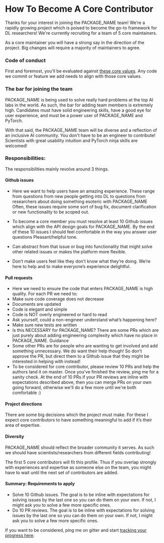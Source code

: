 # How To Become A Core Contributor

Thanks for your interest in joining the PACKAGE_NAME team! We’re a rapidly growing project which is poised to become the go-to framework for DL researchers!
We're currently recruiting for a team of 5 core maintainers.

As a core maintainer you will have a strong say in the direction of the project. Big changes will require a majority of maintainers to agree.

### Code of conduct

First and foremost, you'll be evaluated against [these core values](https://github.com/GITHUB_NAME/REPO_NAME/blob/master/.github/CONTRIBUTING.md). Any code we commit or feature we add needs to align with those core values.

### The bar for joining the team

PACKAGE_NAME is being used to solve really hard problems at the top AI labs in the world. As such, the bar for adding team members is extremely high. Candidates must have solid engineering skills, have a good eye for user experience, and must be a power user of PACKAGE_NAME and PyTorch.

With that said, the PACKAGE_NAME team will be diverse and a reflection of an inclusive AI community. You don't have to be an engineer to contribute! Scientists with great usability intuition and PyTorch ninja skills are welcomed!

### Responsibilities:

The responsibilities mainly revolve around 3 things.

#### Github issues

- Here we want to help users have an amazing experience. These range from questions from new people getting into DL to questions from researchers about doing something esoteric with PACKAGE_NAME
Often, these issues require some sort of bug fix, document clarification or new functionality to be scoped out.

- To become a core member you must resolve at least 10 Github issues which align with the API design goals for PACKAGE_NAME. By the end of these 10 issues I should feel comfortable in the way you answer user questions
Pleasant/helpful tone.

- Can abstract from that issue or bug into functionality that might solve other related issues or makes the platform more flexible.

- Don’t make users feel like they don’t know what they’re doing. We’re here to help and to make everyone’s experience delightful.

#### Pull requests

- Here we need to ensure the code that enters PACKAGE_NAME is high quality. For each PR we need to:
- Make sure code coverage does not decrease
- Documents are updated
- Code is elegant and simple
- Code is NOT overly engineered or hard to read
- Ask yourself, could a non-engineer understand what’s happening here?
- Make sure new tests are written
- Is this NECESSARY for PACKAGE_NAME? There are some PRs which are just purely about adding engineering complexity which have no place in PACKAGE_NAME.
Guidance
- Some other PRs are for people who are wanting to get involved and add something unnecessary. We do want their help though! So don’t approve the PR, but direct them to a Github issue that they might be interested in helping with instead!
- To be considered for core contributor, please review 10 PRs and help the authors land it on master. Once you've finished the review, ping me
for a sanity check. At the end of 10 PRs if your PR reviews are inline with expectations described above, then you can merge PRs on your own going forward,
otherwise we'll do a few more until we're both comfortable :)

#### Project directions

There are some big decisions which the project must make. For these I expect core contributors to have something meaningful to add if it’s their area of expertise.

#### Diversity

PACKAGE_NAME should reflect the broader community it serves. As such we should have scientists/researchers from
different fields contributing!

The first 5 core contributors will fit this profile. Thus if you overlap strongly with experiences and expertise as someone else on the team, you might have to wait until the next set of contributors are added.

#### Summary: Requirements to apply

- Solve 10 Github issues. The goal is to be inline with expectations for solving issues by the last one so you can do them on your own. If not, I might ask you to solve a few more specific ones.
- Do 10 PR reviews. The goal is to be inline with expectations for solving issues by the last one so you can do them on your own. If not, I might ask you to solve a few more specific ones.

If you want to be considered, ping me on gitter and start [tracking your progress here](https://docs.google.com/spreadsheets/d/15D58gp8DvI0Z6qbbYVRuaWioiwzafcP58-UlbuO_CMU/edit?usp=sharing).
